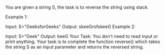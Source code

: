 You are given a string S, the task is to reverse the string using stack.

Example 1:

Input: S="GeeksforGeeks"
Output: skeeGrofskeeG
Example 2:

Input: S="Geek"
Output: keeG
Your Task:
You don't need to read input or print anything. Your task is to complete the function reverse() which takes the string S as an input parameter and returns the reversed string.
